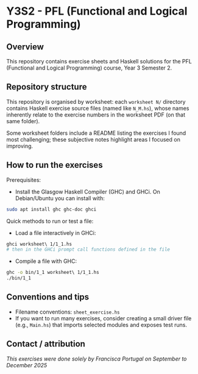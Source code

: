 # Y3S2 - PFL (Functional and Logical Programming)

## Overview

This repository contains exercise sheets and Haskell solutions for the PFL (Functional and Logical Programming) course, Year 3 Semester 2.

## Repository structure

This repository is organised by worksheet: each `worksheet N/` directory contains Haskell exercise source files (named like `N_M.hs`), whose names inherently relate to the exercise numbers in the worksheet PDF (on that same folder).

Some worksheet folders include a README listing the exercises I found most challenging; these subjective notes highlight areas I focused on improving.

## How to run the exercises

Prerequisites:

- Install the Glasgow Haskell Compiler (GHC) and GHCi. On Debian/Ubuntu you can install with:

```bash
sudo apt install ghc ghc-doc ghci
```

Quick methods to run or test a file:

- Load a file interactively in GHCi:

```bash
ghci worksheet\ 1/1_1.hs
# then in the GHCi prompt call functions defined in the file
```

- Compile a file with GHC:

```bash
ghc -o bin/1_1 worksheet\ 1/1_1.hs
./bin/1_1
```

## Conventions and tips

- Filename conventions: `sheet_exercise.hs` 
- If you want to run many exercises, consider creating a small driver file (e.g., `Main.hs`) that imports selected modules and exposes test runs.

## Contact / attribution

_This exercises were done solely by Francisca Portugal on September to December 2025_